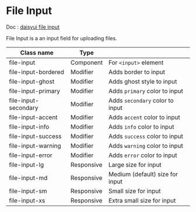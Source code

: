 # File Input

Doc : [daisyui file input](https://daisyui.com/components/file-input/)

File Input is a an input field for uploading files.

| Class name           |   Type     |                                 |
|----------------------|------------|---------------------------------|
| file-input 	         | Component  | For `<input>` element           |
| file-input-bordered  | Modifier   | Adds border to input            |
| file-input-ghost     | Modifier   | Adds ghost style to input       |
| file-input-primary   | Modifier   | Adds `primary` color to input   |
| file-input-secondary | Modifier   | Adds `secondary` color to input |
| file-input-accent    | Modifier   | Adds `accent` color to input    |
| file-input-info      | Modifier   | Adds `info` color to input      |
| file-input-success   | Modifier   | Adds `success` color to input   |
| file-input-warning   | Modifier   | Adds `warning` color to input   |
| file-input-error     | Modifier   | Adds `error` color to input     |
| file-input-lg        | Responsive | Large size for input            |
| file-input-md        | Responsive | Medium (default) size for input |
| file-input-sm        | Responsive | Small size for input            |
| file-input-xs        | Responsive | Extra small size for input      |
